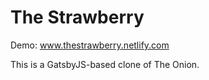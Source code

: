 # The Strawberry

Demo: www.thestrawberry.netlify.com  

This is a GatsbyJS-based clone of The Onion.
